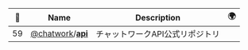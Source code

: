 |:star2: | Name | Description | 🌍|
|---|---|---|---|
|59|[@chatwork](https://github.com/chatwork)/[**api**](https://github.com/chatwork/api)|チャットワークAPI公式リポジトリ||

